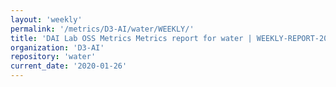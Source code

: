 ```yaml
---
layout: 'weekly'
permalink: '/metrics/D3-AI/water/WEEKLY/'
title: 'DAI Lab OSS Metrics Metrics report for water | WEEKLY-REPORT-2020-01-26'
organization: 'D3-AI'
repository: 'water'
current_date: '2020-01-26'
---
```

